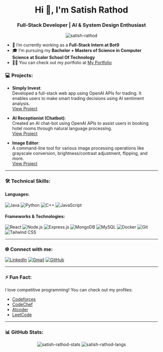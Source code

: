 <h1 align="center">Hi 👋, I'm Satish Rathod</h1>
<h3 align="center">Full-Stack Developer | AI & System Design Enthusiast</h3>

<p align="center">
  <img src="https://komarev.com/ghpvc/?username=satish-rathod&label=Profile%20views&color=0e75b6&style=flat" alt="satish-rathod" />
</p>

- 🔭 I’m currently working as a **Full-Stack Intern at Bot9**  
- 🎓 I’m pursuing my **Bachelor + Masters of Science in Computer Science at Scaler School Of Technology**  
- 👨‍💻 You can check out my portfolio at [My Portfolio](https://satish-rathod-portfolio.com)

<h3 align="left">💻 Projects:</h3>

- **Simply Invest**:  
  Developed a full-stack web app using OpenAI APIs for trading. It enables users to make smart trading decisions using AI sentiment analysis.  
  [View Project](https://github.com/satish-rathod/simply-invest)

- **AI Receptionist (Chatbot)**:  
  Created an AI chat-bot using OpenAI APIs to assist users in booking hotel rooms through natural language processing.  
  [View Project](https://github.com/satish-rathod/ai-receptionist)

- **Image Editor**:  
  A command-line tool for various image processing operations like grayscale conversion, brightness/contrast adjustment, flipping, and more.  
  [View Project](https://github.com/satish-rathod/image-editor)

---

### 🛠️ Technical Skills:

#### Languages:
![Java](https://img.shields.io/badge/Java-ED8B00?style=for-the-badge&logo=java&logoColor=white)
![Python](https://img.shields.io/badge/Python-3776AB?style=for-the-badge&logo=python&logoColor=white)
![C++](https://img.shields.io/badge/C%2B%2B-00599C?style=for-the-badge&logo=cplusplus&logoColor=white)
![JavaScript](https://img.shields.io/badge/JavaScript-323330?style=for-the-badge&logo=javascript&logoColor=F7DF1E)

#### Frameworks & Technologies:
![React](https://img.shields.io/badge/React-20232A?style=for-the-badge&logo=react&logoColor=61DAFB)
![Node.js](https://img.shields.io/badge/Node.js-339933?style=for-the-badge&logo=nodedotjs&logoColor=white)
![Express.js](https://img.shields.io/badge/Express.js-404D59?style=for-the-badge)
![MongoDB](https://img.shields.io/badge/MongoDB-4EA94B?style=for-the-badge&logo=mongodb&logoColor=white)
![MySQL](https://img.shields.io/badge/MySQL-4479A1?style=for-the-badge&logo=mysql&logoColor=white)
![Docker](https://img.shields.io/badge/Docker-2496ED?style=for-the-badge&logo=docker&logoColor=white)
![Git](https://img.shields.io/badge/Git-F05032?style=for-the-badge&logo=git&logoColor=white)
![Tailwind CSS](https://img.shields.io/badge/Tailwind_CSS-38B2AC?style=for-the-badge&logo=tailwind-css&logoColor=white)

---

### 🌐 Connect with me:

[![LinkedIn](https://img.shields.io/badge/LinkedIn-0A66C2?style=for-the-badge&logo=linkedin&logoColor=white)](https://www.linkedin.com/in/satish-rathod-2a583127ai/)
[![Gmail](https://img.shields.io/badge/Email-D14836?style=for-the-badge&logo=gmail&logoColor=white)](mailto:satish.rathod.ov@gmail.com)
[![GitHub](https://img.shields.io/badge/GitHub-100000?style=for-the-badge&logo=github&logoColor=white)](https://github.com/satish-rathod)

---

### ⚡ Fun Fact:
I love competitive programming! You can check out my profiles:
- [Codeforces](https://codeforces.com/profile/Satish_Rathod_)
- [CodeChef](https://www.codechef.com/users/satrat_ov)
- [Atcoder](https://atcoder.jp/users/Satish_)
- [LeetCode](https://leetcode.com/u/satrat_05/)

---

### 📊 GitHub Stats:
<p align="center">
  <img src="https://github-readme-stats.vercel.app/api?username=satish-rathod&show_icons=true&theme=dark" alt="satish-rathod-stats" />
  <img src="https://github-readme-stats.vercel.app/api/top-langs/?username=satish-rathod&layout=compact&theme=dark" alt="satish-rathod-langs" />
</p>
